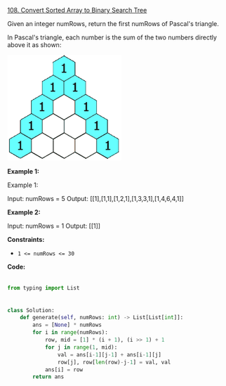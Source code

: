 [108. Convert Sorted Array to Binary Search Tree](https://leetcode.com/problems/convert-sorted-array-to-binary-search-tree/description/)

Given an integer numRows, return the first numRows of Pascal's triangle.

In Pascal's triangle, each number is the sum of the two numbers directly above it as shown:

![alt text](PascalTriangleAnimated2.gif)

**Example 1:**

Example 1:

Input: numRows = 5
Output: [[1],[1,1],[1,2,1],[1,3,3,1],[1,4,6,4,1]]

**Example 2:**

Input: numRows = 1
Output: [[1]]

**Constraints:**

- `1 <= numRows <= 30`

**Code:**

```py

from typing import List


class Solution:
    def generate(self, numRows: int) -> List[List[int]]:
        ans = [None] * numRows
        for i in range(numRows):
            row, mid = [1] * (i + 1), (i >> 1) + 1
            for j in range(1, mid):
                val = ans[i-1][j-1] + ans[i-1][j]
                row[j], row[len(row)-j-1] = val, val
            ans[i] = row
        return ans


```
